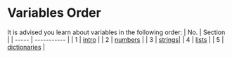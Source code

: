 # Variables Order
It is advised you learn about variables in the following order:
|  No.  | Section     |
| ----- | ----------- |
|   1   | [intro](intro.py)       |
|   2   | [numbers](numbers.py)   |
|   3   | [strings](strings.py)|
|   4   | [lists](lists.py)       |
|   5   | [dictionaries](dictionaries.py)   |
